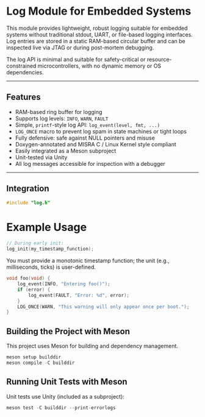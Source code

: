 
# Log Module for Embedded Systems

This module provides lightweight, robust logging suitable for embedded systems
without traditional stdout, UART, or file-based logging interfaces.
Log entries are stored in a static RAM-based circular buffer and can be inspected
live via JTAG or during post-mortem debugging.

The log API is minimal and suitable for safety-critical or resource-constrained
microcontrollers, with no dynamic memory or OS dependencies.

---

## Features

- RAM-based ring buffer for logging
- Supports log levels: `INFO`, `WARN`, `FAULT`
- Simple, `printf`-style log API: `log_event(level, fmt, ...)`
- `LOG_ONCE` macro to prevent log spam in state machines or tight loops
- Fully defensive: safe against NULL pointers and misuse
- Doxygen-annotated and MISRA C / Linux Kernel style compliant
- Easily integrated as a Meson subproject
- Unit-tested via Unity
- All log messages accessible for inspection with a debugger

---

## Integration
```c
#include "log.h"
```

# Example Usage
```c
// During early init:
log_init(my_timestamp_function);
```

You must provide a monotonic timestamp function; the unit (e.g., milliseconds,
ticks) is user-defined.

```c
void foo(void) {
    log_event(INFO, "Entering foo()");
    if (error) {
        log_event(FAULT, "Error: %d", error);
    }
    LOG_ONCE(WARN, "This warning will only appear once per boot.");
}
```

## Building the Project with Meson
This project uses Meson for building and dependency management.

```c
meson setup builddir
meson compile -C builddir
```


## Running Unit Tests with Meson
Unit tests use Unity (included as a subproject):

```c
meson test -C builddir --print-errorlogs
```

